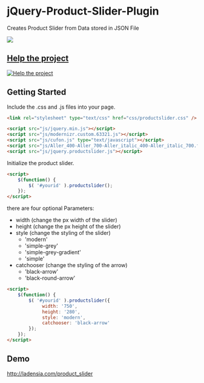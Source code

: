 jQuery-Product-Slider-Plugin
============================

Creates Product Slider from Data stored in JSON File

![](http://ladensia.com/product_slider/images/product_slider.png)


## [Help the project](http://pledgie.com/campaigns/20157)

[![Help the project](http://www.pledgie.com/campaigns/20157.png?skin_name=chrome)](http://pledgie.com/campaigns/20157)


Getting Started
---------------

Include the .css and .js files into your page.

```html
<link rel="stylesheet" type="text/css" href="css/productslider.css" />

<script src="js/jquery.min.js"></script>
<script src="js/modernizr.custom.63321.js"></script>
<script src="js/cufon.js" type="text/javascript"></script>
<script src="js/Aller_400-Aller_700-Aller_italic_400-Aller_italic_700.font.js" type="text/javascript"></script>
<script src="js/jquery.productslider.js"></script>
```

Initialize the product slider.

```html
<script>
	$(function() {
		$( '#yourid' ).productslider();
	});
</script>
```

there are four optional Parameters:

- width (change the px width of the slider)
- height (change the px height of the slider)
- style (change the styling of the slider)
    - 'modern'
    - 'simple-grey'
    - 'simple-grey-gradient'
    - 'simple'
- catchooser (change the styling of the arrow)
    - 'black-arrow'
    - 'black-round-arrow'

```html
<script>
	$(function() {
		$( '#yourid' ).productslider({
             width: '750',
             height: '280',
             style: 'modern',
             catchooser: 'black-arrow'
        });
	});
</script>
```


Demo
----

http://ladensia.com/product_slider

